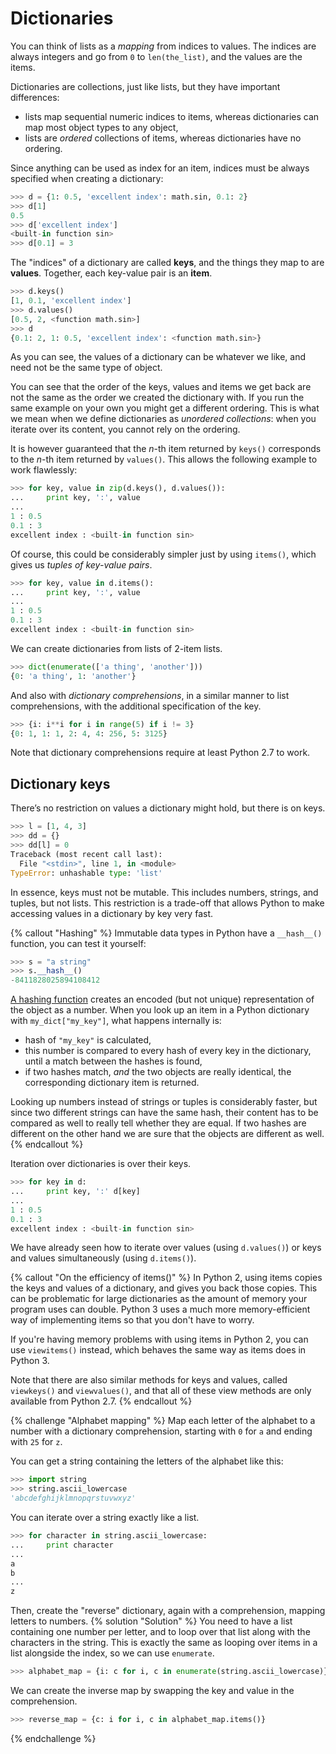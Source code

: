 # Dictionaries

You can think of lists as a _mapping_ from indices to values. The indices are
always integers and go from `0` to `len(the_list)`, and the values are the
items.

Dictionaries are collections, just like lists, but they have important
differences:

* lists map sequential numeric indices to items, whereas dictionaries can map
  most object types to any object,
* lists are _ordered_ collections of items, whereas dictionaries have no
  ordering.

Since anything can be used as index for an item, indices must be always
specified when creating a dictionary:

```python
>>> d = {1: 0.5, 'excellent index': math.sin, 0.1: 2}
>>> d[1]
0.5
>>> d['excellent index']
<built-in function sin>
>>> d[0.1] = 3
```

The "indices" of a dictionary are called **keys**, and the things they map to
are **values**. Together, each key-value pair is an **item**.

```python
>>> d.keys()
[1, 0.1, 'excellent index']
>>> d.values()
[0.5, 2, <function math.sin>]
>>> d
{0.1: 2, 1: 0.5, 'excellent index': <function math.sin>}
```

As you can see, the values of a dictionary can be whatever we like, and need not
be the same type of object.

You can see that the order of the keys, values and items we get back are not the
same as the order we created the dictionary with. If you run the same example on
your own you might get a different ordering. This is what we mean when we define
dictionaries as _unordered collections_: when you iterate over its content, you
cannot rely on the ordering.

It is however guaranteed that the _n_-th item returned by `keys()` corresponds
to the _n_-th item returned by `values()`. This allows the following example
to work flawlessly:

```python
>>> for key, value in zip(d.keys(), d.values()):
...     print key, ':', value
...
1 : 0.5
0.1 : 3
excellent index : <built-in function sin>
```

Of course, this could be considerably simpler just by using `items()`, which
gives us _tuples of key-value pairs_.

```python
>>> for key, value in d.items():
...     print key, ':', value
...
1 : 0.5
0.1 : 3
excellent index : <built-in function sin>
```

We can create dictionaries from lists of 2-item lists.

```python
>>> dict(enumerate(['a thing', 'another']))
{0: 'a thing', 1: 'another'}
```

And also with _dictionary comprehensions_, in a similar manner to list
comprehensions, with the additional specification of the key.

```python
>>> {i: i**i for i in range(5) if i != 3}
{0: 1, 1: 1, 2: 4, 4: 256, 5: 3125}
```

Note that dictionary comprehensions require at least Python 2.7 to work.


## Dictionary keys

There’s no restriction on values a dictionary might hold, but there is on keys.

```python
>>> l = [1, 4, 3]
>>> dd = {}
>>> dd[l] = 0
Traceback (most recent call last):
  File "<stdin>", line 1, in <module>
TypeError: unhashable type: 'list'
```

In essence, keys must not be mutable. This includes numbers, strings, and
tuples, but not lists. This restriction is a trade-off that allows Python to
make accessing values in a dictionary by key very fast.

{% callout "Hashing" %}
Immutable data types in Python have a `__hash__()` function, you can test it
yourself:

```python
>>> s = "a string"
>>> s.__hash__()
-8411828025894108412
```

[A hashing function](https://en.wikipedia.org/wiki/Hash_function) creates an
encoded (but not unique) representation of the object as a number. When you
look up an item in a Python dictionary with `my_dict["my_key"]`, what happens
internally is:

* hash of `"my_key"` is calculated,
* this number is compared to every hash of every key in the dictionary, until a
  match between the hashes is found,
* if two hashes match, _and_ the two objects are really identical, the
  corresponding dictionary item is returned.

Looking up numbers instead of strings or tuples is considerably faster, but
since two different strings can have the same hash, their content has to be
compared as well to really tell whether they are equal. If two hashes are
different on the other hand we are sure that the objects are different as well.
{% endcallout %}

Iteration over dictionaries is over their keys.

```python
>>> for key in d:
...     print key, ':' d[key]
...
1 : 0.5
0.1 : 3
excellent index : <built-in function sin>
```

We have already seen how to iterate over values (using `d.values()`) or keys
and values simultaneously (using `d.items()`).

{% callout "On the efficiency of items()" %}
In Python 2, using items copies the keys and values of a dictionary, and gives
you back those copies. This can be problematic for large dictionaries as the
amount of memory your program uses can double. Python 3 uses a much more
memory-efficient way of implementing items so that you don't have to worry.

If you're having memory problems with using items in Python 2, you can use
`viewitems()` instead, which behaves the same way as items does in Python 3.

Note that there are also similar methods for keys and values, called
`viewkeys()` and `viewvalues()`, and that all of these view methods are only
available from
Python 2.7.
{% endcallout %}

{% challenge "Alphabet mapping" %}
Map each letter of the alphabet to a number with a dictionary comprehension,
starting with `0` for `a` and ending with `25` for `z`.

You can get a string containing the letters of the alphabet like this:

```python
>>> import string
>>> string.ascii_lowercase
'abcdefghijklmnopqrstuvwxyz'
```

You can iterate over a string exactly like a list.

```python
>>> for character in string.ascii_lowercase:
...     print character
...
a
b
...
z
```
Then, create the "reverse" dictionary, again with a comprehension, mapping
letters to numbers.
{% solution "Solution" %}
You need to have a list containing one number per letter, and to loop over that
list along with the characters in the string. This is exactly the same as
looping over items in a list alongside the index, so we can use `enumerate`.

```python
>>> alphabet_map = {i: c for i, c in enumerate(string.ascii_lowercase)}
```

We can create the inverse map by swapping the key and value in the
comprehension.

```python
>>> reverse_map = {c: i for i, c in alphabet_map.items()}
```
{% endchallenge %}
